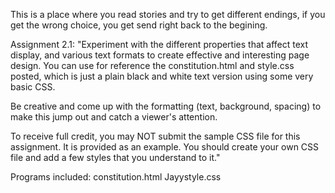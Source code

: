 This is a place where you read stories and try to get different endings, if you get the wrong choice, you get send right back to the begining.


Assignment 2.1:
"Experiment with the different properties that affect text display, and various text formats to create effective and interesting page design. You can use for reference the constitution.html and style.css posted, which is just a plain black and white text version using some very basic CSS.

Be creative and come up with the formatting (text, background, spacing) to make this jump out and catch a viewer's attention.

To receive full credit, you may NOT submit the sample CSS file for this assignment. It is provided as an example. You should create your own CSS file and add a few styles that you understand to it."

Programs included:
constitution.html
Jayystyle.css
